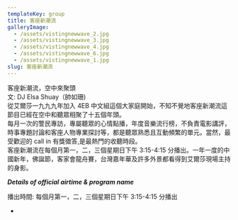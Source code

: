 ```yaml
---
templateKey: group
title: 客座新潮流
galleryImage:
  - /assets/vistingnewwave_2.jpg
  - /assets/vistingnewwave_3.jpg
  - /assets/vistingnewwave_4.jpg
  - /assets/vistingnewwave_6.jpg
  - /assets/vistingnewwave_1.jpg
slug: 客座新潮流
---
```


客座新潮流，空中來聚頭\
文: DJ Elsa Shuay（帥如珊)\
從艾爾莎一九九九年加入 4EB 中文組這個大家庭開始，不知不覺地客座新潮流這節目已經在空中和聽眾相聚了十五個年頭。\
每月一次的警民專訪，專屬聽眾的心情點播，年度音樂流行榜，不負責電影講評，時事專題討論和客座人物專業探討等，都是聽眾熟悉且互動頻繁的單元。當然，最受歡迎的 call in 有獎徵答,是最熱門的收聽時段。\
客座新潮流在每個月第一，二，三個星期日下午 3:15-4:15 分播出。一年一度的中國新年，佛誕節，客家會龍舟賽，台灣嘉年華及許多外景都看得到艾爾莎現場主持的身影。



**_Details of official airtime & program name_**

播出時間: 每個月第一，二，三個星期日下午 3:15-4:15 分播出

-
